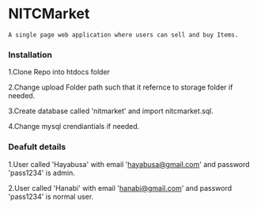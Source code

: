 # NITCMarket

    A single page web application where users can sell and buy Items.

### Installation

1.Clone Repo into htdocs folder

2.Change upload Folder path such that it refernce to storage folder if needed.

3.Create database called 'nitmarket' and import nitcmarket.sql.

4.Change mysql crendiantials if needed.

### Deafult details

1.User called 'Hayabusa' with email 'hayabusa@gmail.com' and password 'pass1234' is admin.

2.User called 'Hanabi' with email 'hanabi@gmail.com' and password 'pass1234' is normal user.